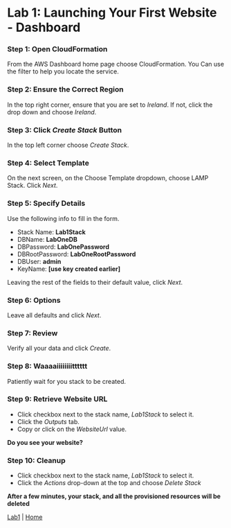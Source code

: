 # Lab 1: Launching Your First Website - Dashboard

### Step 1: Open CloudFormation
From the AWS Dashboard home page choose CloudFormation. You Can use the filter to help you locate the service.
### Step 2:  Ensure the Correct Region
In the top right corner, ensure that you are set to *Ireland*. If not, click the drop down and choose *Ireland*.
### Step 3: Click *Create Stack* Button
In the top left corner choose *Create Stack*.
### Step 4: Select Template
On the next screen, on the Choose Template dropdown, choose LAMP Stack. Click *Next*.
### Step 5: Specify Details
Use the following info to fill in the form.
 - Stack Name: **Lab1Stack**
 - DBName: **LabOneDB**
 - DBPassword: **LabOnePassword**
 - DBRootPassword: **LabOneRootPassword**
 - DBUser: **admin**
 - KeyName: **[use key created earlier]**

Leaving the rest of the fields to their default value, click *Next*.
### Step 6: Options
Leave all defaults and click *Next*.
### Step 7: Review
Verify all your data and click *Create*.
### Step 8: Waaaaiiiiiiiitttttt
Patiently wait for you stack to be created.
### Step 9: Retrieve Website URL
- Click checkbox next to the stack name, *Lab1Stack* to select it.
- Click the *Outputs* tab.
- Copy or click on the *WebsiteUrl* value.

**Do you see your website?**
### Step 10: Cleanup
- Click checkbox next to the stack name, *Lab1Stack* to select it.
- Click the *Actions* drop-down at the top and choose *Delete Stack*

**After a few minutes, your stack, and all the provisioned resources will be deleted**

[Lab1](README.md) | [Home](https://github.com/singledigit/devops-bootcamp)
<!--stackedit_data:
eyJoaXN0b3J5IjpbLTEwNDQ5NTI3MzgsMTMxODgyMTU4MSwxNz
c3MjEzNjM4XX0=
-->